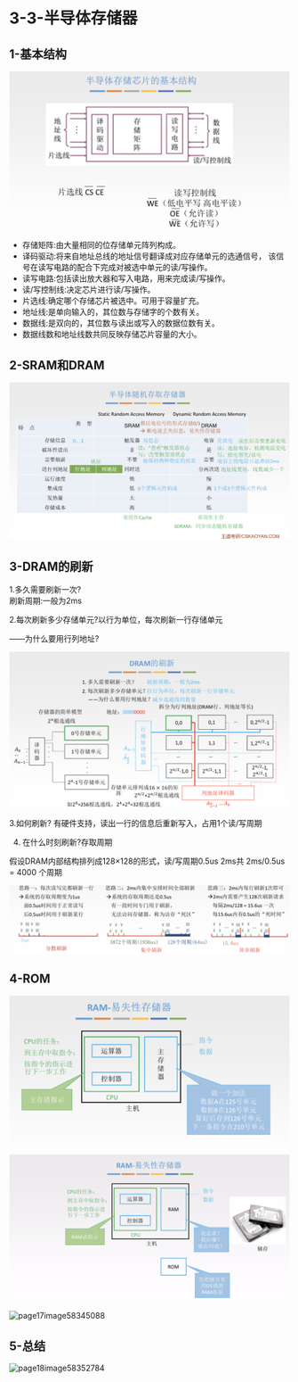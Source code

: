 # 3-3-半导体存储器

## 1-基本结构

![](../../.gitbook/assets/image%20%28385%29.png)



* 存储矩阵:由大量相同的位存储单元阵列构成。 
* 译码驱动:将来自地址总线的地址信号翻译成对应存储单元的选通信号， 该信号在读写电路的配合下完成对被选中单元的读/写操作。 
* 读写电路:包括读出放大器和写入电路，用来完成读/写操作。      
* 读/写控制线:决定芯片进行读/写操作。 
* 片选线:确定哪个存储芯片被选中。可用于容量扩充。
* 地址线:是单向输入的，其位数与存储字的个数有关。 
* 数据线:是双向的，其位数与读出或写入的数据位数有关。
* 数据线数和地址线数共同反映存储芯片容量的大小。

## 2-SRAM和DRAM

![](../../.gitbook/assets/image%20%2855%29.png)

## 3-DRAM的刷新

1.多久需要刷新一次?   
刷新周期:一般为2ms

2.每次刷新多少存储单元?以行为单位，每次刷新一行存储单元

——为什么要用行列地址?

![](../../.gitbook/assets/image%20%28162%29.png)

3.如何刷新? 有硬件支持，读出一行的信息后重新写入，占用1个读/写周期

4. 在什么时刻刷新?存取周期

 假设DRAM内部结构排列成128×128的形式，读/写周期0.5us 2ms共 2ms/0.5us = 4000 个周期

![](../../.gitbook/assets/image%20%28226%29.png)

## 4-ROM

![](../../.gitbook/assets/image%20%28135%29.png)

![](../../.gitbook/assets/image%20%28204%29.png)



![page17image58345088](blob:https://app.gitbook.com/3b58c195-f57f-472f-99a8-391b959a328e)

## 5-总结

![page18image58352784](blob:https://app.gitbook.com/6783a448-7288-40e6-b7ca-074d3e3d334d)

